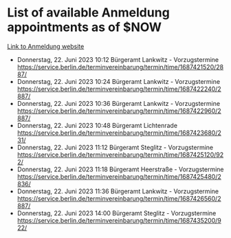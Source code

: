 # List of available Anmeldung appointments as of $NOW
[Link to Anmeldung website](https://service.berlin.de/terminvereinbarung/termin/tag.php?termin=1&anliegen[]=120686&dienstleisterlist=122210,122217,327316,122219,327312,122227,327314,122231,327346,122243,327348,122254,122252,329742,122260,329745,122262,329748,122271,327278,122273,327274,122277,327276,330436,122280,327294,122282,327290,122284,327292,122291,327270,122285,327266,122286,327264,122296,327268,150230,329760,122297,327286,122294,327284,122312,329763,122314,329775,122304,327330,122311,327334,122309,327332,317869,122281,327352,122279,329772,122283,122276,327324,122274,327326,122267,329766,122246,327318,122251,327320,122257,327322,122208,327298,122226,327300&herkunft=http%3A%2F%2Fservice.berlin.de%2Fdienstleistung%2F120686%2F)
- Donnerstag, 22. Juni 2023 10:12 Bürgeramt Lankwitz - Vorzugstermine https://service.berlin.de/terminvereinbarung/termin/time/1687421520/2887/
- Donnerstag, 22. Juni 2023 10:24 Bürgeramt Lankwitz - Vorzugstermine https://service.berlin.de/terminvereinbarung/termin/time/1687422240/2887/
- Donnerstag, 22. Juni 2023 10:36 Bürgeramt Lankwitz - Vorzugstermine https://service.berlin.de/terminvereinbarung/termin/time/1687422960/2887/
- Donnerstag, 22. Juni 2023 10:48 Bürgeramt Lichtenrade https://service.berlin.de/terminvereinbarung/termin/time/1687423680/231/
- Donnerstag, 22. Juni 2023 11:12 Bürgeramt Steglitz - Vorzugstermine https://service.berlin.de/terminvereinbarung/termin/time/1687425120/922/
- Donnerstag, 22. Juni 2023 11:18 Bürgeramt Heerstraße - Vorzugstermine https://service.berlin.de/terminvereinbarung/termin/time/1687425480/2836/
- Donnerstag, 22. Juni 2023 11:36 Bürgeramt Lankwitz - Vorzugstermine https://service.berlin.de/terminvereinbarung/termin/time/1687426560/2887/
- Donnerstag, 22. Juni 2023 14:00 Bürgeramt Steglitz - Vorzugstermine https://service.berlin.de/terminvereinbarung/termin/time/1687435200/922/
